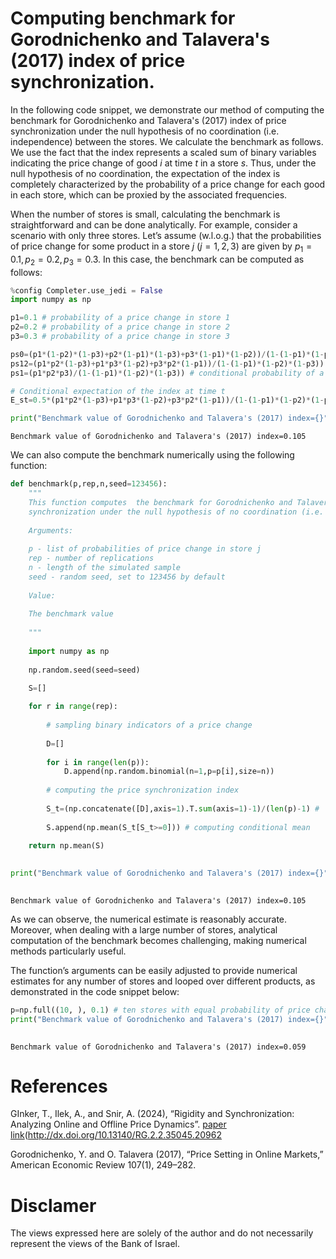 # Computing benchmark for Gorodnichenko and Talavera's (2017) index of price synchronization.

In the following code snippet, we demonstrate our method of computing the benchmark for Gorodnichenko and Talavera's (2017) index of price synchronization under the null hypothesis of no coordination (i.e. independence) between the stores. We calculate the benchmark as follows. We use the fact that the index represents a scaled sum of binary variables indicating the price change of good $i$ at time $t$ in a store $s$. Thus, under the null hypothesis of no coordination, the expectation of the index is completely characterized by the probability of a price change for each good in each store, which can be proxied by the associated frequencies. 

When the number of stores is small, calculating the benchmark is straightforward and can be done analytically. For example, consider a scenario with only three stores. Let’s assume (w.l.o.g.) that the probabilities of price change for some product in a store $j$ ($j=1,2,3$) are given by $p_{1}=0.1, p_{2}=0.2, p_{3}=0.3$. In this case, the benchmark can be computed as follows:


```python
%config Completer.use_jedi = False
import numpy as np
```


```python
p1=0.1 # probability of a price change in store 1
p2=0.2 # probability of a price change in store 2
p3=0.3 # probability of a price change in store 3

ps0=(p1*(1-p2)*(1-p3)+p2*(1-p1)*(1-p3)+p3*(1-p1)*(1-p2))/(1-(1-p1)*(1-p2)*(1-p3)) # conditional probability of a single price change conditional on at least one price change  (the index takes the value of 0)
ps12=(p1*p2*(1-p3)+p1*p3*(1-p2)+p3*p2*(1-p1))/(1-(1-p1)*(1-p2)*(1-p3)) # conditional probability of a price change in two stores at the same time conditional on at least one price change (the index takes the value of 0.5)
ps1=(p1*p2*p3)/(1-(1-p1)*(1-p2)*(1-p3)) # conditional probability of a price change in all stores at the same time conditional on at least one price change (the index takes the value of 1)

# Conditional expectation of the index at time t
E_st=0.5*(p1*p2*(1-p3)+p1*p3*(1-p2)+p3*p2*(1-p1))/(1-(1-p1)*(1-p2)*(1-p3))+(p1*p2*p3)/(1-(1-p1)*(1-p2)*(1-p3)) 

print("Benchmark value of Gorodnichenko and Talavera's (2017) index={}".format(np.round(E_st,3)))
```

    Benchmark value of Gorodnichenko and Talavera's (2017) index=0.105
    

We can also compute the benchmark numerically using the following function:


```python
def benchmark(p,rep,n,seed=123456):
    """
    This function computes  the benchmark for Gorodnichenko and Talavera's (2017) index of price 
    synchronization under the null hypothesis of no coordination (i.e. independence) between the stores.
    
    Arguments:
    
    p - list of probabilities of price change in store j
    rep - number of replications
    n - length of the simulated sample
    seed - random seed, set to 123456 by default
    
    Value:
    
    The benchmark value
    
    """
    
    import numpy as np
    
    np.random.seed(seed=seed)
    
    S=[]

    for r in range(rep):
    
        # sampling binary indicators of a price change
    
        D=[]
    
        for i in range(len(p)):
            D.append(np.random.binomial(n=1,p=p[i],size=n))
    
        # computing the price synchronization index
    
        S_t=(np.concatenate([D],axis=1).T.sum(axis=1)-1)/(len(p)-1) #  Gorodnichenko and Talavera's (2017) index over time
    
        S.append(np.mean(S_t[S_t>=0])) # computing conditional mean
        
    return np.mean(S)
    
```


```python
print("Benchmark value of Gorodnichenko and Talavera's (2017) index={}".format(np.round(benchmark(p=[0.1,0.2,0.3],
                                                                                                  n=1000,rep=1000),3)))
```

    Benchmark value of Gorodnichenko and Talavera's (2017) index=0.105
    

As we can observe, the numerical estimate is reasonably accurate. Moreover, when dealing with a large number of stores, analytical computation of the benchmark becomes challenging, making numerical methods particularly useful.

The function’s arguments can be easily adjusted to provide numerical estimates for any number of stores and looped over different products, as demonstrated in the code snippet below:


```python
p=np.full((10, ), 0.1) # ten stores with equal probability of price change
print("Benchmark value of Gorodnichenko and Talavera's (2017) index={}".format(np.round(benchmark(p=p,
                                                                                                  n=1000,rep=1000),3)))
```

    Benchmark value of Gorodnichenko and Talavera's (2017) index=0.059


# References

GInker, T., Ilek, A., and Snir, A. (2024), “Rigidity and Synchronization: Analyzing Online and Offline Price Dynamics”. [paper link](https://www.sciencedirect.com/science/article/abs/pii/S0165176516304840)(http://dx.doi.org/10.13140/RG.2.2.35045.20962

Gorodnichenko, Y. and O. Talavera (2017), “Price Setting in Online Markets,” American Economic Review 107(1), 249–282.


# Disclamer 

The views expressed here are solely of the author and do not necessarily represent the views of the Bank of Israel.


